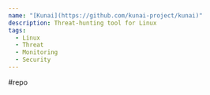 ```yaml
---
name: "[Kunai](https://github.com/kunai-project/kunai)"
description: Threat-hunting tool for Linux
tags:
  - Linux
  - Threat
  - Monitoring
  - Security
---
```

#repo